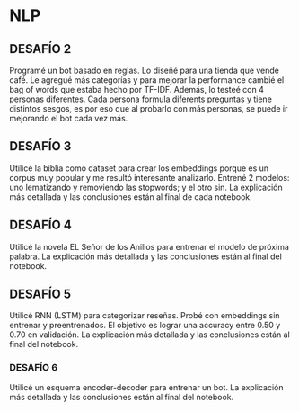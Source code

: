 # NLP

## DESAFÍO 2

Programé un bot basado en reglas. Lo diseñé para una tienda que vende café. 
Le agregué más categorías y para mejorar la performance cambié el bag of words que estaba hecho por TF-IDF.
Además, lo testeé con 4 personas diferentes. Cada persona formula diferents preguntas y tiene distintos sesgos, 
es por eso que al probarlo con más personas, se puede ir mejorando el bot cada vez más.

## DESAFÍO 3

Utilicé la biblia como dataset para crear los embeddings porque es un corpus muy popular y me resultó interesante analizarlo. 
Entrené 2 modelos: uno lematizando y removiendo las stopwords; y el otro sin. 
La explicación más detallada y las conclusiones están al final de cada notebook.

## DESAFÍO 4

Utilicé la novela EL Señor de los Anillos para entrenar el modelo de próxima palabra.
La explicación más detallada y las conclusiones están al final del notebook.

## DESAFÍO 5

Utilicé RNN (LSTM) para categorizar reseñas. Probé con embeddings sin entrenar y preentrenados. 
El objetivo es lograr una accuracy entre 0.50 y 0.70 en validación.
La explicación más detallada y las conclusiones están al final del notebook.

### DESAFÍO 6

Utilicé un esquema encoder-decoder para entrenar un bot.
La explicación más detallada y las conclusiones están al final del notebook.
